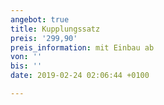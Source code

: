 ```yaml
---
angebot: true
title: Kupplungssatz
preis: '299,90'
preis_information: mit Einbau ab
von: ''
bis: ''
date: 2019-02-24 02:06:44 +0100

---
```


